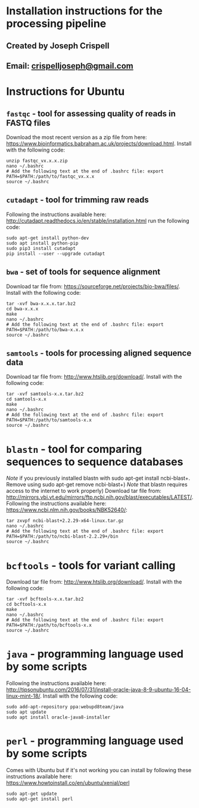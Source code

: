 # Installation instructions for the processing pipeline
## Created by Joseph Crispell
## Email: crispelljoseph@gmail.com


# Instructions for Ubuntu

## `fastqc` - tool for assessing quality of reads in FASTQ files

Download the most recent version as a zip file from here: https://www.bioinformatics.babraham.ac.uk/projects/download.html. Install with the following code:
```
unzip fastqc_vx.x.x.zip
nano ~/.bashrc
# Add the following text at the end of .bashrc file: export PATH=$PATH:/path/to/fastqc_vx.x.x
source ~/.bashrc
```


## `cutadapt` - tool for trimming raw reads
Following the instructions available here: http://cutadapt.readthedocs.io/en/stable/installation.html run the following code:
```
sudo apt-get install python-dev
sudo apt install python-pip
sudo pip3 install cutadapt
pip install --user --upgrade cutadapt
```


## `bwa` - set of tools for sequence alignment
Download tar file from: https://sourceforge.net/projects/bio-bwa/files/. Install with the following code:
```
tar -xvf bwa-x.x.x.tar.bz2
cd bwa-x.x.x
make
nano ~/.bashrc
# Add the following text at the end of .bashrc file: export PATH=$PATH:/path/to/bwa-x.x.x
source ~/.bashrc
```


## `samtools` - tools for processing aligned sequence data
Download tar file from: http://www.htslib.org/download/. Install with the following code:
```
tar -xvf samtools-x.x.tar.bz2
cd samtools-x.x
make
nano ~/.bashrc
# Add the following text at the end of .bashrc file: export PATH=$PATH:/path/to/samtools-x.x
source ~/.bashrc
```


# `blastn` - tool for comparing sequences to sequence databases
*Note* if you previously installed blastn with sudo apt-get install ncbi-blast+. Remove using sudo apt-get remove ncbi-blast+)
*Note* that blastn requires access to the internet to work properly)
Download tar file from: http://mirrors.vbi.vt.edu/mirrors/ftp.ncbi.nih.gov/blast/executables/LATEST/. Following the instructions available here: https://www.ncbi.nlm.nih.gov/books/NBK52640/:
```
tar zxvpf ncbi-blast+2.2.29-x64-linux.tar.gz
nano ~/.bashrc
# Add the following text at the end of .bashrc file: export PATH=$PATH:/path/to/ncbi-blast-2.2.29+/bin
source ~/.bashrc
```


# `bcftools` - tools for variant calling 
Download tar file from: http://www.htslib.org/download/. Install with the following code:
```
tar -xvf bcftools-x.x.tar.bz2
cd bcftools-x.x
make
nano ~/.bashrc
# Add the following text at the end of .bashrc file: export PATH=$PATH:/path/to/bcftools-x.x
source ~/.bashrc
```


# `java` - programming language used by some scripts
Following the instructions available here: http://tipsonubuntu.com/2016/07/31/install-oracle-java-8-9-ubuntu-16-04-linux-mint-18/. Install with the following code:
```
sudo add-apt-repository ppa:webupd8team/java
sudo apt update
sudo apt install oracle-java8-installer
```


# `perl` - programming language used by some scripts
Comes with Ubuntu but if it's not working you can install by following these instructions available here: https://www.howtoinstall.co/en/ubuntu/xenial/perl
```
sudo apt-get update
sudo apt-get install perl
```
